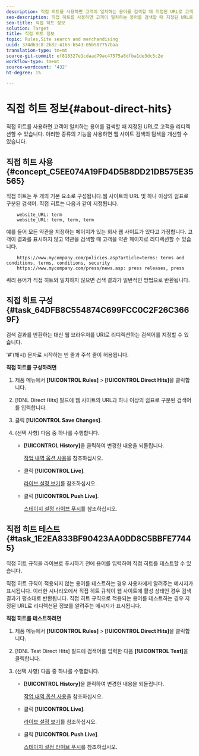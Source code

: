 ```yaml
---
description: 직접 히트를 사용하면 고객이 일치하는 용어를 검색할 때 지정된 URL로 고객을 리디렉션할 수 있습니다. 이러한 종류의 기능을 사용하면 웹 사이트 검색의 탐색을 개선할 수 있습니다.
seo-description: 직접 히트를 사용하면 고객이 일치하는 용어를 검색할 때 지정된 URL로 고객을 리디렉션할 수 있습니다. 이러한 종류의 기능을 사용하면 웹 사이트 검색의 탐색을 개선할 수 있습니다.
seo-title: 직접 히트 정보
solution: Target
title: 직접 히트 정보
topic: Rules,Site search and merchandising
uuid: 374d63c8-2b82-4165-b543-05b587757baa
translation-type: tm+mt
source-git-commit: ef818327e1cdaad79ac47575a8dfba1de3dc5c2e
workflow-type: tm+mt
source-wordcount: '432'
ht-degree: 1%

---
```



# 직접 히트 정보{#about-direct-hits}

직접 히트를 사용하면 고객이 일치하는 용어를 검색할 때 지정된 URL로 고객을 리디렉션할 수 있습니다. 이러한 종류의 기능을 사용하면 웹 사이트 검색의 탐색을 개선할 수 있습니다.

## 직접 히트 사용 {#concept_C5EE074A19FD4D5B8DD21DB575E35565}

직접 히트는 두 개의 기본 요소로 구성됩니다.웹 사이트의 URL 및 하나 이상의 쉼표로 구분된 검색어. 직접 히트는 다음과 같이 지정됩니다.

```
    website_URL: term
    website_URL: term, term, term
```

예를 들어 모든 약관을 지정하는 페이지가 있는 회사 웹 사이트가 있다고 가정합니다. 고객이 결과를 표시하지 않고 약관을 검색할 때 고객을 약관 페이지로 리디렉션할 수 있습니다.

```
    https://www.mycompany.com/policies.asp?article=terms: terms and conditions, terms, conditions, security
    https://www.mycompany.com/press/news.asp: press releases, press
```

쿼리 용어가 직접 히트와 일치하지 않으면 검색 결과가 일반적인 방법으로 반환됩니다.

## 직접 히트 구성 {#task_64DFB8C554874C699FCC0C2F26C3669F}

검색 결과를 반환하는 대신 웹 브라우저를 URI로 리디렉션하는 검색어를 지정할 수 있습니다.

<!-- 

t_configuring_direct_hits.xml

 -->

&#39;#&#39;(해시) 문자로 시작하는 빈 줄과 주석 줄이 허용됩니다.

**직접 히트를 구성하려면**

1. 제품 메뉴에서 **[!UICONTROL Rules]** > **[!UICONTROL Direct Hits]**&#x200B;을 클릭합니다.
1. [!DNL Direct Hits] 필드에 웹 사이트의 URL과 하나 이상의 쉼표로 구분된 검색어를 입력합니다.
1. 클릭 **[!UICONTROL Save Changes]**.
1. (선택 사항) 다음 중 하나를 수행합니다.

   * **[!UICONTROL History]**&#x200B;을 클릭하여 변경한 내용을 되돌립니다.

      [작업 내역 옵션 사용](../t-using-the-history-option.md#task_70DD3F87A67242BBBD2CB27156F43002)을 참조하십시오.

   * 클릭 **[!UICONTROL Live]**.

      [라이브 설정 보기](../c-about-staging.md#task_401A0EBDB5DB4D4CA933CBA7BECDC10F)를 참조하십시오.

   * 클릭 **[!UICONTROL Push Live]**.

      [스테이지 설정 라이브 푸시](../c-about-staging.md#task_44306783B4C0408AAA58B471DAF2D9A4)를 참조하십시오.

## 직접 히트 테스트 {#task_1E2EA833BF90423AA0DD8C5BBFE77445}

직접 히트 규칙을 라이브로 푸시하기 전에 용어를 입력하여 직접 히트를 테스트할 수 있습니다.

<!-- 

t_testing_direct_hits.xml

 -->

직접 히트 규칙이 적용되지 않는 용어를 테스트하는 경우 사용자에게 알려주는 메시지가 표시됩니다. 이러한 시나리오에서 직접 히트 규칙이 웹 사이트에 활성 상태인 경우 검색 결과가 평소대로 반환됩니다. 직접 히트 규칙으로 적용되는 용어를 테스트하는 경우 지정된 URL로 리디렉션된 정보를 알려주는 메시지가 표시됩니다.

**직접 히트를 테스트하려면**

1. 제품 메뉴에서 **[!UICONTROL Rules]** > **[!UICONTROL Direct Hits]**&#x200B;을 클릭합니다.
1. [!DNL Test Direct Hits] 필드에 검색어를 입력한 다음 **[!UICONTROL Test]**&#x200B;을 클릭합니다.
1. (선택 사항) 다음 중 하나를 수행합니다.

   * **[!UICONTROL History]**&#x200B;을 클릭하여 변경한 내용을 되돌립니다.

      [작업 내역 옵션 사용](../t-using-the-history-option.md#task_70DD3F87A67242BBBD2CB27156F43002)을 참조하십시오.

   * 클릭 **[!UICONTROL Live]**.

      [라이브 설정 보기](../c-about-staging.md#task_401A0EBDB5DB4D4CA933CBA7BECDC10F)를 참조하십시오.

   * 클릭 **[!UICONTROL Push Live]**.

      [스테이지 설정 라이브 푸시](../c-about-staging.md#task_44306783B4C0408AAA58B471DAF2D9A4)를 참조하십시오.

